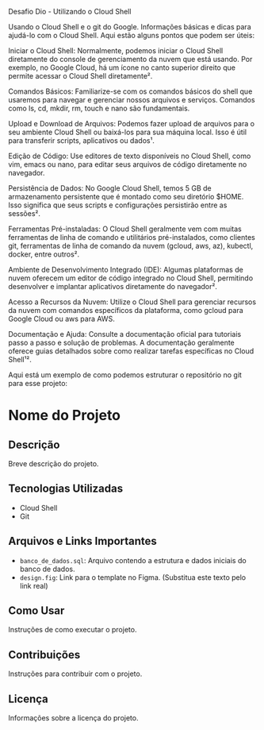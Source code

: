 

Desafio Dio - Utilizando o Cloud Shell


Usando o Cloud Shell e o git do Google. Informações básicas e dicas para ajudá-lo com o Cloud Shell. Aqui estão alguns pontos que podem ser úteis:

Iniciar o Cloud Shell: Normalmente, podemos iniciar o Cloud Shell diretamente do console de gerenciamento da nuvem que está usando. Por exemplo, no Google Cloud, há um ícone no canto superior direito que permite acessar o Cloud Shell diretamente².

Comandos Básicos: Familiarize-se com os comandos básicos do shell que usaremos para navegar e gerenciar nossos arquivos e serviços. Comandos como ls, cd, mkdir, rm, touch e nano são fundamentais.

Upload e Download de Arquivos: Podemos fazer upload de arquivos para o seu ambiente Cloud Shell ou baixá-los para sua máquina local. Isso é útil para transferir scripts, aplicativos ou dados¹.

Edição de Código: Use editores de texto disponíveis no Cloud Shell, como vim, emacs ou nano, para editar seus arquivos de código diretamente no navegador.

Persistência de Dados: No Google Cloud Shell, temos 5 GB de armazenamento persistente que é montado como seu diretório $HOME. Isso significa que seus scripts e configurações persistirão entre as sessões².

Ferramentas Pré-instaladas: O Cloud Shell geralmente vem com muitas ferramentas de linha de comando e utilitários pré-instalados, como clientes git, ferramentas de linha de comando da nuvem (gcloud, aws, az), kubectl, docker, entre outros².

Ambiente de Desenvolvimento Integrado (IDE): Algumas plataformas de nuvem oferecem um editor de código integrado no Cloud Shell, permitindo desenvolver e implantar aplicativos diretamente do navegador².

Acesso a Recursos da Nuvem: Utilize o Cloud Shell para gerenciar recursos da nuvem com comandos específicos da plataforma, como gcloud para Google Cloud ou aws para AWS.

Documentação e Ajuda: Consulte a documentação oficial para tutoriais passo a passo e solução de problemas. A documentação geralmente oferece guias detalhados sobre como realizar tarefas específicas no Cloud Shell¹².

Aqui está um exemplo de como podemos estruturar o repositório no git para esse projeto:

# Nome do Projeto

## Descrição
Breve descrição do projeto.

## Tecnologias Utilizadas
- Cloud Shell
- Git

## Arquivos e Links Importantes
- `banco_de_dados.sql`: Arquivo contendo a estrutura e dados iniciais do banco de dados.
- `design.fig`: Link para o template no Figma. (Substitua este texto pelo link real)

## Como Usar
Instruções de como executar o projeto.

## Contribuições
Instruções para contribuir com o projeto.

## Licença
Informações sobre a licença do projeto.

